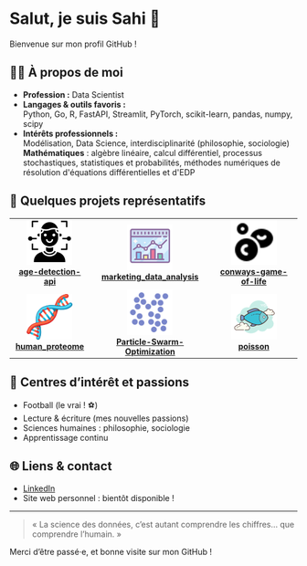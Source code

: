 # Salut, je suis Sahi 👋

Bienvenue sur mon profil GitHub !

## 👨‍💻 À propos de moi

- **Profession :** Data Scientist  
- **Langages & outils favoris :**  
  Python, Go, R, FastAPI, Streamlit, PyTorch, scikit-learn, pandas, numpy, scipy  
- **Intérêts professionnels :**  
  Modélisation, Data Science, interdisciplinarité (philosophie, sociologie)  
  **Mathématiques** : algèbre linéaire, calcul différentiel, processus stochastiques, statistiques et probabilités, méthodes numériques de résolution d'équations différentielles et d'EDP

## 🚀 Quelques projets représentatifs

<table>
  <tr>
    <td align="center">
      <a href="https://github.com/sahi-mfg/age-detection-api">
        <img src="https://github.com/sahi-mfg/sahi-mfg/blob/main/assets/age-detection-api.png" width="80" alt="Age Detection API"/><br/>
        <b>age-detection-api</b>
      </a>
    </td>
    <td align="center">
      <a href="https://github.com/sahi-mfg/marketing_data_analysis">
        <img src="https://github.com/sahi-mfg/sahi-mfg/blob/main/assets/marketing_data_analysis.png" width="80" alt="Marketing Data Analysis"/><br/>
        <b>marketing_data_analysis</b>
      </a>
    </td>
    <td align="center">
      <a href="https://github.com/sahi-mfg/conways-game-of-life">
        <img src="https://github.com/sahi-mfg/sahi-mfg/blob/main/assets/conways-game-of-life.png" width="80" alt="Conway's Game of Life"/><br/>
        <b>conways-game-of-life</b>
      </a>
    </td>
  </tr>
  <tr>
    <td align="center">
      <a href="https://github.com/sahi-mfg/human_proteome">
        <img src="https://github.com/sahi-mfg/sahi-mfg/blob/main/assets/human_proteome.png" width="80" alt="Human Proteome"/><br/>
        <b>human_proteome</b>
      </a>
    </td>
    <td align="center">
      <a href="https://github.com/sahi-mfg/Particle-Swarm-Optimization">
        <img src="https://github.com/sahi-mfg/sahi-mfg/blob/main/assets/Particle-Swarm-Optimization.png" width="80" alt="Particle Swarm Optimization"/><br/>
        <b>Particle-Swarm-Optimization</b>
      </a>
    </td>
    <td align="center">
      <a href="https://github.com/sahi-mfg/poisson">
        <img src="https://github.com/sahi-mfg/sahi-mfg/blob/main/assets/poisson.png" width="80" alt="Poisson"/><br/>
        <b>poisson</b>
      </a>
    </td>
  </tr>
</table>

## 🌱 Centres d’intérêt et passions

- Football (le vrai ! ⚽)
- Lecture & écriture (mes nouvelles passions)
- Sciences humaines : philosophie, sociologie
- Apprentissage continu

## 🌐 Liens & contact

- [LinkedIn](https://www.linkedin.com/in/ton-profil) <!-- Remplace ce lien par le tien -->
- Site web personnel : bientôt disponible !

---

> « La science des données, c’est autant comprendre les chiffres… que comprendre l’humain. »

Merci d’être passé·e, et bonne visite sur mon GitHub !

